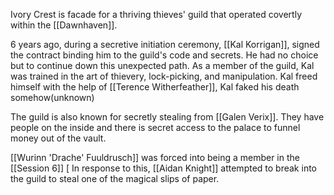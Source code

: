 Ivory Crest is facade for a thriving thieves' guild that operated covertly within the [[Dawnhaven]]. 

6 years ago, during a secretive initiation ceremony, [[Kal Korrigan]], signed the contract binding him to the guild's code and secrets. He had no choice but to continue down this unexpected path. As a member of the guild, Kal was trained in the art of thievery, lock-picking, and manipulation. Kal freed himself with the help of [[Terence Witherfeather]], Kal faked his death somehow(unknown)

The guild is also known for secretly stealing from [[Galen Verix]]. They have people on the inside and there is secret access to the palace to funnel money out of the vault. 

[[Wurinn 'Drache' Fuuldrusch]] was forced into being a member in the [[Session 6]] [ In response to this, [[Aidan Knight]] attempted to break into the guild to steal one of the magical slips of paper.